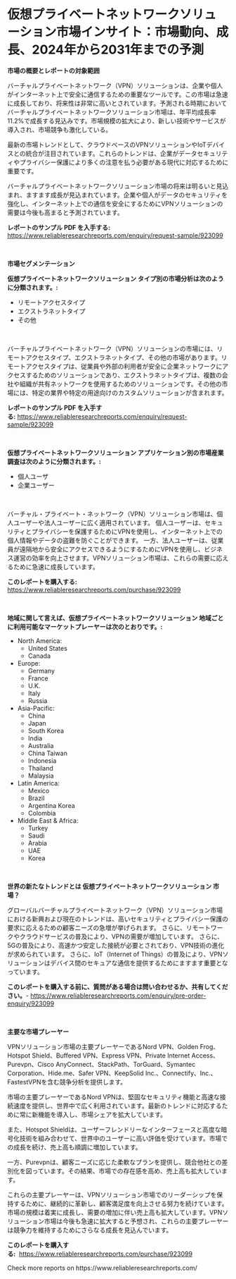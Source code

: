 <p><h1>仮想プライベートネットワークソリューション市場インサイト：市場動向、成長、2024年から2031年までの予測</h1></p><p><strong>市場の概要とレポートの対象範囲</strong></p>
<p><p>バーチャルプライベートネットワーク（VPN）ソリューションは、企業や個人がインターネット上で安全に通信するための重要なツールです。この市場は急速に成長しており、将来性は非常に高いとされています。予測される時期においてバーチャルプライベートネットワークソリューション市場は、年平均成長率11.2%で成長する見込みです。市場規模の拡大により、新しい技術やサービスが導入され、市場競争も激化している。</p><p>最新の市場トレンドとして、クラウドベースのVPNソリューションやIoTデバイスとの統合が注目されています。これらのトレンドは、企業がデータセキュリティやプライバシー保護により多くの注意を払う必要がある現代に対応するために重要です。</p><p>バーチャルプライベートネットワークソリューション市場の将来は明るいと見込まれ、ますます成長が見込まれています。企業や個人がデータのセキュリティを強化し、インターネット上での通信を安全にするためにVPNソリューションの需要は今後も高まると予測されています。</p></p>
<p><strong>レポートのサンプル PDF を入手する:</strong> <a href="https://www.reliableresearchreports.com/enquiry/request-sample/923099">https://www.reliableresearchreports.com/enquiry/request-sample/923099</a></p>
<p>&nbsp;</p>
<p><strong>市場セグメンテーション</strong></p>
<p><strong>仮想プライベートネットワークソリューション タイプ別の市場分析は次のように分類されます。:</strong></p>
<p><ul><li>リモートアクセスタイプ</li><li>エクストラネットタイプ</li><li>その他</li></ul></p>
<p>&nbsp;</p>
<p><p>バーチャルプライベートネットワーク（VPN）ソリューションの市場には、リモートアクセスタイプ、エクストラネットタイプ、その他の市場があります。リモートアクセスタイプは、従業員や外部の利用者が安全に企業ネットワークにアクセスするためのソリューションであり、エクストラネットタイプは、複数の会社や組織が共有ネットワークを使用するためのソリューションです。その他の市場には、特定の業界や特定の用途向けのカスタムソリューションが含まれます。</p></p>
<p><strong>レポートのサンプル PDF を入手する:</strong>&nbsp;<a href="https://www.reliableresearchreports.com/enquiry/request-sample/923099">https://www.reliableresearchreports.com/enquiry/request-sample/923099</a></p>
<p>&nbsp;</p>
<p><strong> 仮想プライベートネットワークソリューション アプリケーション別の市場産業調査は次のように分類されます。:</strong></p>
<p><ul><li>個人ユーザ</li><li>企業ユーザー</li></ul></p>
<p>&nbsp;</p>
<p><p>バーチャル・プライベート・ネットワーク（VPN）ソリューション市場は、個人ユーザーや法人ユーザーに広く適用されています。 個人ユーザーは、セキュリティとプライバシーを保護するためにVPNを使用し、インターネット上での個人情報やデータの盗難を防ぐことができます。 一方、法人ユーザーは、従業員が遠隔地から安全にアクセスできるようにするためにVPNを使用し、ビジネス運営の効率を向上させます。VPNソリューション市場は、これらの需要に応えるために急速に成長しています。</p></p>
<p><strong>このレポートを購入する:</strong>&nbsp; <a href="https://www.reliableresearchreports.com/purchase/923099">https://www.reliableresearchreports.com/purchase/923099</a></p>
<p>&nbsp;</p>
<p><strong>地域に関して言えば、仮想プライベートネットワークソリューション 地域ごとに利用可能なマーケットプレーヤーは次のとおりです。:</strong></p>
<p><ul>
    <li>
        North America:
        <ul>
            <li>United States</li>
            <li>Canada</li>
        </ul>
    </li>
    <li>
        Europe:
        <ul>
            <li>Germany</li>
            <li>France</li>
            <li>U.K.</li>
            <li>Italy</li>
            <li>Russia</li>
        </ul>
    </li>
    <li>
        Asia-Pacific:
        <ul>
            <li>China</li>
            <li>Japan</li>
            <li>South Korea</li>
            <li>India</li>
            <li>Australia</li>
            <li>China Taiwan</li>
            <li>Indonesia</li>
            <li>Thailand</li>
            <li>Malaysia</li>
        </ul>
    </li>
    <li>
        Latin America:
        <ul>
            <li>Mexico</li>
            <li>Brazil</li>
            <li>Argentina Korea</li>
            <li>Colombia</li>
        </ul>
    </li>
    <li>
        Middle East & Africa:
        <ul>
            <li>Turkey</li>
            <li>Saudi</li>
            <li>Arabia</li>
            <li>UAE</li>
            <li>Korea</li>
        </ul>
    </li>
    </ul></p>
<p>&nbsp;</p>
<p><strong>世界の新たなトレンドとは 仮想プライベートネットワークソリューション 市場？</strong></p>
<p><p>グローバルバーチャルプライベートネットワーク（VPN）ソリューション市場における新興および現在のトレンドは、高いセキュリティとプライバシー保護の要求に応えるための顧客ニーズの急増が挙げられます。 さらに、リモートワークやクラウドサービスの普及により、VPNの需要が増加しています。 さらに、5Gの普及により、高速かつ安定した接続が必要とされており、VPN技術の進化が求められています。 さらに、IoT（Internet of Things）の普及により、VPNソリューションはデバイス間のセキュアな通信を提供するためにますます重要となっています。</p></p>
<p><strong>このレポートを購入する前に、質問がある場合は問い合わせるか、共有してください。</strong>- <a href="https://www.reliableresearchreports.com/enquiry/pre-order-enquiry/923099">https://www.reliableresearchreports.com/enquiry/pre-order-enquiry/923099</a></p>
<p>&nbsp;</p>
<p><strong>主要な市場プレーヤー</strong></p>
<p><p>VPNソリューション市場の主要プレーヤーであるNord VPN、Golden Frog、Hotspot Shield、Buffered VPN、Express VPN、Private Internet Access、Purevpn、Cisco AnyConnect、StackPath、TorGuard、Symantec Corporation、Hide.me、Safer VPN、KeepSolid Inc.、Connectify、Inc.、FastestVPNを含む競争分析を提供します。</p><p>市場の主要プレーヤーであるNord VPNは、堅固なセキュリティ機能と高速な接続速度を提供し、世界中で広く利用されています。最新のトレンドに対応するために常に新機能を導入し、市場シェアを拡大しています。</p><p>また、Hotspot Shieldは、ユーザーフレンドリーなインターフェースと高度な暗号化技術を組み合わせて、世界中のユーザーに高い評価を受けています。市場での成長を続け、売上高も順調に増加しています。</p><p>一方、Purevpnは、顧客ニーズに応じた柔軟なプランを提供し、競合他社との差別化を図っています。その結果、市場での存在感を高め、売上高も拡大しています。</p><p>これらの主要プレーヤーは、VPNソリューション市場でのリーダーシップを保持するために、継続的に革新し、顧客満足度を向上させる努力を続けています。市場の規模は着実に成長し、需要の増加に伴い売上高も拡大しています。VPNソリューション市場は今後も急速に拡大すると予想され、これらの主要プレーヤーは競争力を維持するためにさらなる成長を見込んでいます。</p></p>
<p><strong>このレポートを購入する:</strong>&nbsp;&nbsp;<a href="https://www.reliableresearchreports.com/purchase/923099">https://www.reliableresearchreports.com/purchase/923099</a></p>
<p>Check more reports on https://www.reliableresearchreports.com/</p>